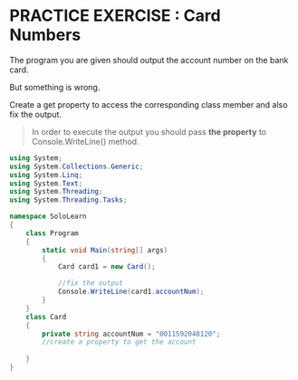 # PRACTICE EXERCISE : Card Numbers 

The program you are given should output the account number on the bank card.

But something is wrong.

Create a get property to access the corresponding class member and also fix the output.

> In order to execute the output you should pass **the property** to Console.WriteLine() method.

```cs
using System;
using System.Collections.Generic;
using System.Linq;
using System.Text;
using System.Threading;
using System.Threading.Tasks;

namespace SoloLearn
{
    class Program
    {
        static void Main(string[] args)
        {
            Card card1 = new Card();

            //fix the output
            Console.WriteLine(card1.accountNum);
        }
    }
    class Card
    {
        private string accountNum = "0011592048120";
        //create a property to get the account
        
    }
}
```
